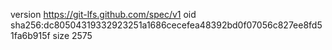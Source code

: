 version https://git-lfs.github.com/spec/v1
oid sha256:dc80504319332923251a1686cecefea48392bd0f07056c827ee8fd51fa6b915f
size 2575

